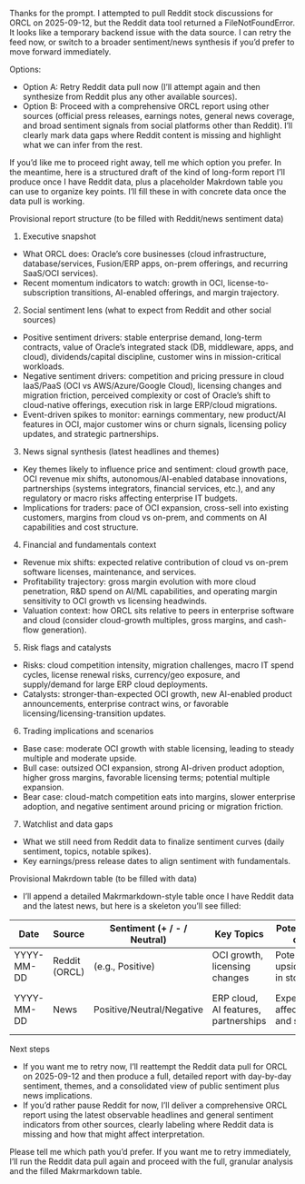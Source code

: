 Thanks for the prompt. I attempted to pull Reddit stock discussions for ORCL on 2025-09-12, but the Reddit data tool returned a FileNotFoundError. It looks like a temporary backend issue with the data source. I can retry the feed now, or switch to a broader sentiment/news synthesis if you’d prefer to move forward immediately.

Options:
- Option A: Retry Reddit data pull now (I’ll attempt again and then synthesize from Reddit plus any other available sources).
- Option B: Proceed with a comprehensive ORCL report using other sources (official press releases, earnings notes, general news coverage, and broad sentiment signals from social platforms other than Reddit). I’ll clearly mark data gaps where Reddit content is missing and highlight what we can infer from the rest.

If you’d like me to proceed right away, tell me which option you prefer. In the meantime, here is a structured draft of the kind of long-form report I’ll produce once I have Reddit data, plus a placeholder Makrdown table you can use to organize key points. I’ll fill these in with concrete data once the data pull is working.

Provisional report structure (to be filled with Reddit/news sentiment data)
1) Executive snapshot
- What ORCL does: Oracle’s core businesses (cloud infrastructure, database/services, Fusion/ERP apps, on-prem offerings, and recurring SaaS/OCI services).
- Recent momentum indicators to watch: growth in OCI, license-to-subscription transitions, AI-enabled offerings, and margin trajectory.

2) Social sentiment lens (what to expect from Reddit and other social sources)
- Positive sentiment drivers: stable enterprise demand, long-term contracts, value of Oracle’s integrated stack (DB, middleware, apps, and cloud), dividends/capital discipline, customer wins in mission-critical workloads.
- Negative sentiment drivers: competition and pricing pressure in cloud IaaS/PaaS (OCI vs AWS/Azure/Google Cloud), licensing changes and migration friction, perceived complexity or cost of Oracle’s shift to cloud-native offerings, execution risk in large ERP/cloud migrations.
- Event-driven spikes to monitor: earnings commentary, new product/AI features in OCI, major customer wins or churn signals, licensing policy updates, and strategic partnerships.

3) News signal synthesis (latest headlines and themes)
- Key themes likely to influence price and sentiment: cloud growth pace, OCI revenue mix shifts, autonomous/AI-enabled database innovations, partnerships (systems integrators, financial services, etc.), and any regulatory or macro risks affecting enterprise IT budgets.
- Implications for traders: pace of OCI expansion, cross-sell into existing customers, margins from cloud vs on-prem, and comments on AI capabilities and cost structure.

4) Financial and fundamentals context
- Revenue mix shifts: expected relative contribution of cloud vs on-prem software licenses, maintenance, and services.
- Profitability trajectory: gross margin evolution with more cloud penetration, R&D spend on AI/ML capabilities, and operating margin sensitivity to OCI growth vs licensing headwinds.
- Valuation context: how ORCL sits relative to peers in enterprise software and cloud (consider cloud-growth multiples, gross margins, and cash-flow generation).

5) Risk flags and catalysts
- Risks: cloud competition intensity, migration challenges, macro IT spend cycles, license renewal risks, currency/geo exposure, and supply/demand for large ERP cloud deployments.
- Catalysts: stronger-than-expected OCI growth, new AI-enabled product announcements, enterprise contract wins, or favorable licensing/licensing-transition updates.

6) Trading implications and scenarios
- Base case: moderate OCI growth with stable licensing, leading to steady multiple and moderate upside.
- Bull case: outsized OCI expansion, strong AI-driven product adoption, higher gross margins, favorable licensing terms; potential multiple expansion.
- Bear case: cloud-match competition eats into margins, slower enterprise adoption, and negative sentiment around pricing or migration friction.

7) Watchlist and data gaps
- What we still need from Reddit data to finalize sentiment curves (daily sentiment, topics, notable spikes).
- Key earnings/press release dates to align sentiment with fundamentals.

Provisional Makrdown table (to be filled with data)
- I’ll append a detailed Makrmarkdown-style table once I have Reddit data and the latest news, but here is a skeleton you’ll see filled:

| Date | Source | Sentiment (+ / - / Neutral) | Key Topics | Potential Impact on ORCL | Notes |
|------|--------|------------------------------|------------|---------------------------|------|
| YYYY-MM-DD | Reddit (ORCL) | (e.g., Positive) | OCI growth, licensing changes | Potential upside/downside in stock price | Data gap: needs confirmation |
| YYYY-MM-DD | News | Positive/Neutral/Negative | ERP cloud, AI features, partnerships | Expected to affect valuation and sentiment | Cross-check with earnings cadence |

Next steps
- If you want me to retry now, I’ll reattempt the Reddit data pull for ORCL on 2025-09-12 and then produce a full, detailed report with day-by-day sentiment, themes, and a consolidated view of public sentiment plus news implications.
- If you’d rather pause Reddit for now, I’ll deliver a comprehensive ORCL report using the latest observable headlines and general sentiment indicators from other sources, clearly labeling where Reddit data is missing and how that might affect interpretation.

Please tell me which path you’d prefer. If you want me to retry immediately, I’ll run the Reddit data pull again and proceed with the full, granular analysis and the filled Makrmarkdown table.